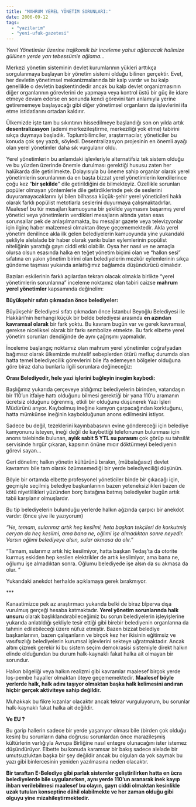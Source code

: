 ```yaml
---
title: "MAHRUM YEREL YÖNETİM SORUNLARI:"
date: 2006-09-12
tags: 
  - "yazilarim"
  - "yeni-ufuk-gazetesi"
---
```


_Yerel Yönetimler üzerine trajikomik bir inceleme yahut ağlanacak halimize gülünen yerde yarı tebessümle ağlama…_

Merkezi yönetim sisteminin devlet kurumlarının yükleri arttıkça sorgulanmaya başlayan bir yönetim sistemi olduğu bilinen gerçektir. Evet, her devletin yönetimsel mekanizmalarında bir kalp vardır ve bu kalp genellikle o devletin başkentindedir ancak bu kalp devlet organizmasının diğer organlarının görevlerini de yapmaya veya kontrol üstü bir güç ile idare etmeye devam ederse en sonunda kendi görevini tam anlamıyla yerine getirememeye başlayacağı gibi diğer yönetimsel organların da işlevlerini ifa etme istidatlarını ortadan kaldırır.

Ülkemizde işte tam bu sıkıntının hissedilmeye başlandığı son on yılda artık **desentralizasyon** (ademi merkezileştirme, merkeziliği yok etme) tabirini sıkça duymaya başladık. Toplumbilimciler, araştırmacılar, yöneticiler bu konuda çok şey yazdı, söyledi. Desentralizasyon projesinin en önemli ayağı olan yerel yönetimler daha sık vurgulanır oldu.

Yerel yönetimlerin bu anlamdaki işlevleriyle alternatifsiz tek sistem olduğu ve bu yüzden üzerinde önemle durulması gerektiği hususu zaten her halükarda dile getirilmekte. Dolayısıyla bu öneme sahip organlar olarak yerel yönetimlerin sorunlarının da en başta bizzat yerel yönetimlerin kendilerince çoğu kez “**bir şekilde**” dile getirildiğini de bilmekteyiz. Özellikle sorunları popüler olmayan yöntemlerle dile getirdiklerinde pek de seslerini duyuramayacaklarını iyi bilen bilhassa küçük-şehir yerel yöneticileri haklı olarak farklı popülist metotlarla seslerini duyurmaya çalışmaktadırlar. Maalesef bu tür mesajları kamuoyuna bir şekilde yaymasını başarmış yerel yönetici veya yönetimlerin verdikleri mesajların altında yatan esas sorunsallar pek de anlaşılmamakta, bu mesajlar gazete veya televizyonlar için ilginç haber malzemesi olmaktan öteye geçememektedir. Akla yerel yönetim denilince akla ilk gelen belediyelerin kamuoyunda yine yukarıdaki şekliyle alelalade bir haber olarak yankı bulan eylemlerinin popülist niteliğinin yarattığı gayrı ciddi etki olabilir. Oysa her nasıl ve ne amaçla olursa olsun esasında halka en teğet yönetim biçimi olan ve “halkın sesi” sıfatına en yakın yönetim birimi olan belediyelerin mezkûr eylemlerinin sıkça gündeme taşması yukarıda anlattığımız bağlamda düşündürücü olmalıdır.

Bazıları eskilerinin farklı açılardan tekrarı olacak olmakla birlikte “yerel yönetimlerin sorunlarına” inceleme noktamız olan tabiri caizse **mahrum yerel yönetimler** kapsamında değinelim:

**Büyükşehir sıfatı çıkmadan önce belediyeler:**

Büyükşehir Belediyesi sıfatı çıkmadan önce İstanbul Beyoğlu Belediyesi ile Hakkâri’nin herhangi küçük bir belde belediyesi arasında **en azından kavramsal olarak** bir fark yoktu. Bu kavram bugün var ve gerek kavramsal, gerekse niceliksel olarak bir farkı sembolize etmekte. Bu fark elbette yerel yönetim sorunları dendiğinde de aynı çağrışımı yapmalıdır.

İnceleme başlangıç noktamız olan mahrum yerel yönetimler coğrafyadan bağımsız olarak ülkemizde muhtelif sebeplerden ötürü mefluç durumda olan hatta temel belediyecilik görevlerini bile ifa edemeyen bölgeler olduğuna göre biraz daha bunlarla ilgili sorunlara değineceğiz:

**Orası Belediyedir, hele yazi işlerini bağleyin inegim kaybodi:**

Başlığımız yukarıda çerçeveye aldığımız belediyelerin birinden, vatandaşın bir 110’un itfaiye hattı olduğunu bilmesi gerektiği bir yana 110’u aramanın ücretsiz olduğunu öğrenmiş, etkili bir olduğunu düşünerek Yazı İşleri Müdürünü arıyor. Kaybolmuş ineğine kamyon çarpacağından korktuğunu, hatta mümkünse ineğinin kaybolduğunun anons edilmesini istiyor.

Sadece bu değil, tezeklerini kayınbabasının evine göndereceği için belediye kamyonunu isteyen, ineği değil de kaybettiği telefonunun bulunması için anons talebinde bulunan, **aylık sabit 5 YTL su parasını** çok görüp su tahsilât servisinde hırgür çıkaran, kapsının önüne mıcır döktürmeyi belediyenin görevi sayan…

Geri dönelim; halkın yönetin kültürünü bırakın, (mübalağasız) devlet kavramını bile tam olarak özümsemediği bir yerde belediyeciliği düşünün.

Böyle bir ortamda elbette profesyonel yöneticiler binde bir çıkacağı için, geçmişte seçilmiş belediye başkanlarının bazen yeteneksizlikleri bazen de kötü niyetlilikleri yüzünden borç batağına batmış belediyeler bugün artık tabii karşılanır olmuşlardır.

Bu tip belediyelerin bulunduğu yerlerde halkın ağzında çarpıcı bir anekdot vardır: (önce şive ile yazıyorum)

_“He, temam, sularımız artık heç kesilmi, heta başkan tekçileri de korkutmiş ceryan da heç kesilmi, ama bana ne, oğlımi işe almadıktan sonre neyedir. Varsın oğlımi belediyeye alsın, sular akmasa da olır.”_

“Tamam, sularımız artık hiç kesilmiyor, hatta başkan Tedaş’ta da otorite kurmuş eskiden hep kesilen elektrikler de artık kesilmiyor, ama bana ne, oğlumu işe almadıktan sonra. Oğlumu belediyede işe alsın da su akmasa da olur. “

Yukarıdaki anekdot herhalde açıklamaya gerek bırakmıyor.

\*\*\*

Kanaatimizce pek az araştırmacı yukarıda belki de biraz bîperva dışa vurulmuş gerçeği hesaba katmaktadır. **Yerel yönetim sorunlarında halk unsuru** olarak başlıklandırabileceğimiz bu sorun belediyelerin işleyişlerine yukarıda anlatıldığı şekliyle tesir ettiği gibi birebir belediyenin organlarına da tahmin edilebileceği üzere nüfuz etmiştir. Bazen bizzat belediye başkanlarının, bazen çalışanların ve birçok kez her ikisinin eğitimsiz ve vasıfsızlığı belediyelerin kurumsal işlevlerini sekteye uğratmaktadır. Ancak altını çizmek gerekir ki bu sistem seçim demokrasisi sistemiyle direkt halkın elinde olduğundan bu durum halk-kaynaklı fakat halka ait olmayan bir sorundur.

Halkın bilgeliği veya halkın realizmi gibi kavramlar maalesef birçok yerde loş-pembe hayaller olmaktan öteye geçememektedir. **Maalesef böyle yerlerde halk, halk adını taşıyor olmaktan başka halk kelimesini andıran hiçbir gerçek aktiviteye sahip değildir.**

Muhakkak bu fikre kızanlar olacaktır ancak tekrar vurguluyorum, bu sorunlar halk-kaynaklı fakat halka ait değildir.

**Ve EU ?**

Bu garip hallerin sadece bir yerde yaşanıyor olması bile (birden çok olduğu kesin) bu sorunların daha doğrusu sorunlardan önce marazileşmiş kültürlerin varlığıyla Avrupa Birliğine nasıl entegre olunacağını ister istemez düşündürüyor. Elbette bu konuda karamsar bir bakış sadece alelade bir umutsuzluktan başka bir şey değildir ancak bu olguları da yok saymak bu yazı gibi binlercesinin yeniden yazılmasına neden olacaktır.

**Bir taraftan E-Belediye gibi parlak sistemler geliştirilirken hatta en ücra belediyelerde bile uygulanırken, aynı yerde 110’un aranarak inek kayıp ihbarı verilebilmesi maalesef bu olayın, gayrı ciddi olmaktan kesinlikle uzak tutulan konseptine dâhil olabilmekte ve her zaman olduğu gibi olguyu yine mizahileştirmektedir.**
